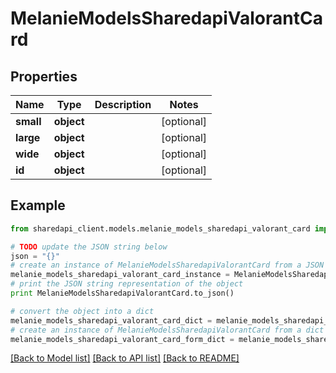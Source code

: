# MelanieModelsSharedapiValorantCard


## Properties
Name | Type | Description | Notes
------------ | ------------- | ------------- | -------------
**small** | **object** |  | [optional] 
**large** | **object** |  | [optional] 
**wide** | **object** |  | [optional] 
**id** | **object** |  | [optional] 

## Example

```python
from sharedapi_client.models.melanie_models_sharedapi_valorant_card import MelanieModelsSharedapiValorantCard

# TODO update the JSON string below
json = "{}"
# create an instance of MelanieModelsSharedapiValorantCard from a JSON string
melanie_models_sharedapi_valorant_card_instance = MelanieModelsSharedapiValorantCard.from_json(json)
# print the JSON string representation of the object
print MelanieModelsSharedapiValorantCard.to_json()

# convert the object into a dict
melanie_models_sharedapi_valorant_card_dict = melanie_models_sharedapi_valorant_card_instance.to_dict()
# create an instance of MelanieModelsSharedapiValorantCard from a dict
melanie_models_sharedapi_valorant_card_form_dict = melanie_models_sharedapi_valorant_card.from_dict(melanie_models_sharedapi_valorant_card_dict)
```
[[Back to Model list]](../README.md#documentation-for-models) [[Back to API list]](../README.md#documentation-for-api-endpoints) [[Back to README]](../README.md)


